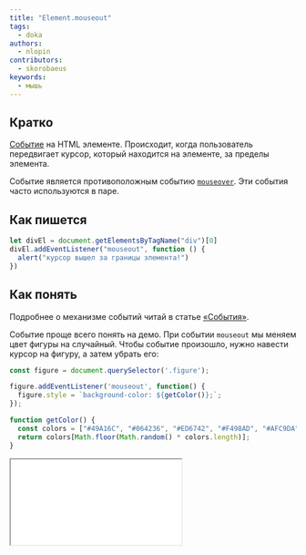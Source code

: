 ```yaml
---
title: "Element.mouseout"
tags:
  - doka
authors:
  - nlopin
contributors:
  - skorobaeus
keywords:
  - мышь
---
```


## Кратко

[Событие](/js/events/) на HTML элементе. Происходит, когда пользователь передвигает курсор, который находится на элементе, за пределы элемента.

Событие является противоположным событию [`mouseover`](/js/element-mouseover/). Эти события часто используются в паре.

## Как пишется

```js
let divEl = document.getElementsByTagName("div")[0]
divEl.addEventListener("mouseout", function () {
  alert("курсор вышел за границы элемента!")
})
```

## Как понять

Подробнее о механизме событий читай в статье [«События»](/js/events/).

Событие проще всего понять на демо. При событии `mouseout` мы меняем цвет фигуры на случайный. Чтобы событие произошло, нужно навести курсор на фигуру, а затем убрать его:

```js
const figure = document.querySelector('.figure');

figure.addEventListener('mouseout', function() {
  figure.style = `background-color: ${getColor()};`;
});

function getColor() {
  const colors = ["#49A16C", "#064236", "#ED6742", "#F498AD", "#AFC9DA", "#FFD829", "#282A2E", "#979797", "#E6E6E6", "#FFFFFF"];
  return colors[Math.floor(Math.random() * colors.length)];
}
```

<iframe title="Смена цвета при событии mouseout" src="demos/index.html"></iframe>
